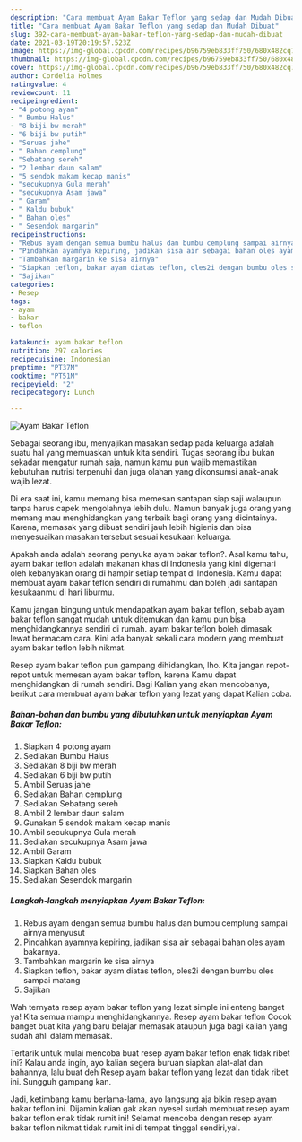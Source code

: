 ```yaml
---
description: "Cara membuat Ayam Bakar Teflon yang sedap dan Mudah Dibuat"
title: "Cara membuat Ayam Bakar Teflon yang sedap dan Mudah Dibuat"
slug: 392-cara-membuat-ayam-bakar-teflon-yang-sedap-dan-mudah-dibuat
date: 2021-03-19T20:19:57.523Z
image: https://img-global.cpcdn.com/recipes/b96759eb833ff750/680x482cq70/ayam-bakar-teflon-foto-resep-utama.jpg
thumbnail: https://img-global.cpcdn.com/recipes/b96759eb833ff750/680x482cq70/ayam-bakar-teflon-foto-resep-utama.jpg
cover: https://img-global.cpcdn.com/recipes/b96759eb833ff750/680x482cq70/ayam-bakar-teflon-foto-resep-utama.jpg
author: Cordelia Holmes
ratingvalue: 4
reviewcount: 11
recipeingredient:
- "4 potong ayam"
- " Bumbu Halus"
- "8 biji bw merah"
- "6 biji bw putih"
- "Seruas jahe"
- " Bahan cemplung"
- "Sebatang sereh"
- "2 lembar daun salam"
- "5 sendok makam kecap manis"
- "secukupnya Gula merah"
- "secukupnya Asam jawa"
- " Garam"
- " Kaldu bubuk"
- " Bahan oles"
- " Sesendok margarin"
recipeinstructions:
- "Rebus ayam dengan semua bumbu halus dan bumbu cemplung sampai airnya menyusut"
- "Pindahkan ayamnya kepiring, jadikan sisa air sebagai bahan oles ayam bakarnya."
- "Tambahkan margarin ke sisa airnya"
- "Siapkan teflon, bakar ayam diatas teflon, oles2i dengan bumbu oles sampai matang"
- "Sajikan"
categories:
- Resep
tags:
- ayam
- bakar
- teflon

katakunci: ayam bakar teflon 
nutrition: 297 calories
recipecuisine: Indonesian
preptime: "PT37M"
cooktime: "PT51M"
recipeyield: "2"
recipecategory: Lunch

---
```



![Ayam Bakar Teflon](https://img-global.cpcdn.com/recipes/b96759eb833ff750/680x482cq70/ayam-bakar-teflon-foto-resep-utama.jpg)

Sebagai seorang ibu, menyajikan masakan sedap pada keluarga adalah suatu hal yang memuaskan untuk kita sendiri. Tugas seorang ibu bukan sekadar mengatur rumah saja, namun kamu pun wajib memastikan kebutuhan nutrisi terpenuhi dan juga olahan yang dikonsumsi anak-anak wajib lezat.

Di era  saat ini, kamu memang bisa memesan santapan siap saji walaupun tanpa harus capek mengolahnya lebih dulu. Namun banyak juga orang yang memang mau menghidangkan yang terbaik bagi orang yang dicintainya. Karena, memasak yang dibuat sendiri jauh lebih higienis dan bisa menyesuaikan masakan tersebut sesuai kesukaan keluarga. 



Apakah anda adalah seorang penyuka ayam bakar teflon?. Asal kamu tahu, ayam bakar teflon adalah makanan khas di Indonesia yang kini digemari oleh kebanyakan orang di hampir setiap tempat di Indonesia. Kamu dapat membuat ayam bakar teflon sendiri di rumahmu dan boleh jadi santapan kesukaanmu di hari liburmu.

Kamu jangan bingung untuk mendapatkan ayam bakar teflon, sebab ayam bakar teflon sangat mudah untuk ditemukan dan kamu pun bisa menghidangkannya sendiri di rumah. ayam bakar teflon boleh dimasak lewat bermacam cara. Kini ada banyak sekali cara modern yang membuat ayam bakar teflon lebih nikmat.

Resep ayam bakar teflon pun gampang dihidangkan, lho. Kita jangan repot-repot untuk memesan ayam bakar teflon, karena Kamu dapat menghidangkan di rumah sendiri. Bagi Kalian yang akan mencobanya, berikut cara membuat ayam bakar teflon yang lezat yang dapat Kalian coba.

<!--inarticleads1-->

##### Bahan-bahan dan bumbu yang dibutuhkan untuk menyiapkan Ayam Bakar Teflon:

1. Siapkan 4 potong ayam
1. Sediakan  Bumbu Halus
1. Sediakan 8 biji bw merah
1. Sediakan 6 biji bw putih
1. Ambil Seruas jahe
1. Sediakan  Bahan cemplung
1. Sediakan Sebatang sereh
1. Ambil 2 lembar daun salam
1. Gunakan 5 sendok makam kecap manis
1. Ambil secukupnya Gula merah
1. Sediakan secukupnya Asam jawa
1. Ambil  Garam
1. Siapkan  Kaldu bubuk
1. Siapkan  Bahan oles
1. Sediakan  Sesendok margarin




<!--inarticleads2-->

##### Langkah-langkah menyiapkan Ayam Bakar Teflon:

1. Rebus ayam dengan semua bumbu halus dan bumbu cemplung sampai airnya menyusut
1. Pindahkan ayamnya kepiring, jadikan sisa air sebagai bahan oles ayam bakarnya.
1. Tambahkan margarin ke sisa airnya
1. Siapkan teflon, bakar ayam diatas teflon, oles2i dengan bumbu oles sampai matang
1. Sajikan




Wah ternyata resep ayam bakar teflon yang lezat simple ini enteng banget ya! Kita semua mampu menghidangkannya. Resep ayam bakar teflon Cocok banget buat kita yang baru belajar memasak ataupun juga bagi kalian yang sudah ahli dalam memasak.

Tertarik untuk mulai mencoba buat resep ayam bakar teflon enak tidak ribet ini? Kalau anda ingin, ayo kalian segera buruan siapkan alat-alat dan bahannya, lalu buat deh Resep ayam bakar teflon yang lezat dan tidak ribet ini. Sungguh gampang kan. 

Jadi, ketimbang kamu berlama-lama, ayo langsung aja bikin resep ayam bakar teflon ini. Dijamin kalian gak akan nyesel sudah membuat resep ayam bakar teflon enak tidak rumit ini! Selamat mencoba dengan resep ayam bakar teflon nikmat tidak rumit ini di tempat tinggal sendiri,ya!.

